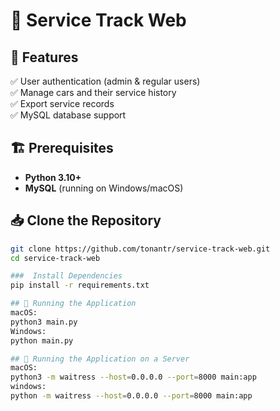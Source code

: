 # 🚗 Service Track Web

## 📌 Features  
✅ User authentication (admin & regular users)  
✅ Manage cars and their service history  
✅ Export service records  
✅ MySQL database support  

## 🏗 Prerequisites  
- **Python 3.10+**  
- **MySQL** (running on Windows/macOS)  

## 📥 Clone the Repository  
```sh
git clone https://github.com/tonantr/service-track-web.git
cd service-track-web

###  Install Dependencies
pip install -r requirements.txt

## 🚀 Running the Application
macOS:
python3 main.py
Windows:
python main.py

## 🚀 Running the Application on a Server
macOS:
python3 -m waitress --host=0.0.0.0 --port=8000 main:app
windows:
python -m waitress --host=0.0.0.0 --port=8000 main:app